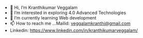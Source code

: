 - 👋 Hi, I’m Kranthikumar Veggalam
- 👀 I’m interested in exploring 4.0 Advanced Technologies 
- 🌱 I’m currently learning Web development
- 📫 How to reach me ...Mailid: veggalamkranthi@gmail.com
- Linkedin: https://www.linkedin.com/in/kranthikumarveggalam/
<!---
Kranthikumar Veggalam is a ✨ special ✨ repository because its `README.md` (this file) appears on your GitHub profile.
You can click the Preview link to take a look at your changes.
--->
